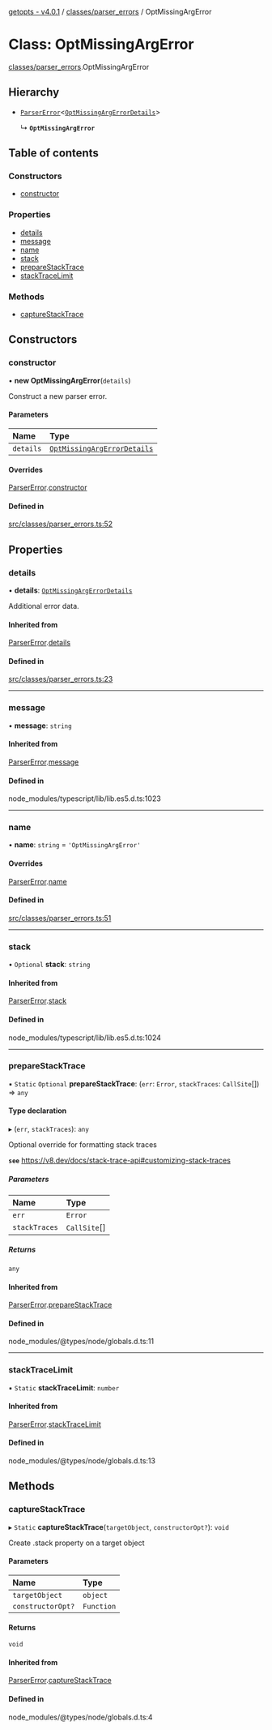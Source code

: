 [getopts - v4.0.1](../README.md) / [classes/parser_errors](../modules/classes_parser_errors.md) / OptMissingArgError

# Class: OptMissingArgError

[classes/parser_errors](../modules/classes_parser_errors.md).OptMissingArgError

## Hierarchy

- [`ParserError`](classes_parser_errors.ParserError.md)<[`OptMissingArgErrorDetails`](../interfaces/interfaces_parser_error_details.OptMissingArgErrorDetails.md)\>

  ↳ **`OptMissingArgError`**

## Table of contents

### Constructors

- [constructor](classes_parser_errors.OptMissingArgError.md#constructor)

### Properties

- [details](classes_parser_errors.OptMissingArgError.md#details)
- [message](classes_parser_errors.OptMissingArgError.md#message)
- [name](classes_parser_errors.OptMissingArgError.md#name)
- [stack](classes_parser_errors.OptMissingArgError.md#stack)
- [prepareStackTrace](classes_parser_errors.OptMissingArgError.md#preparestacktrace)
- [stackTraceLimit](classes_parser_errors.OptMissingArgError.md#stacktracelimit)

### Methods

- [captureStackTrace](classes_parser_errors.OptMissingArgError.md#capturestacktrace)

## Constructors

### constructor

• **new OptMissingArgError**(`details`)

Construct a new parser error.

#### Parameters

| Name      | Type                                                                                                      |
| :-------- | :-------------------------------------------------------------------------------------------------------- |
| `details` | [`OptMissingArgErrorDetails`](../interfaces/interfaces_parser_error_details.OptMissingArgErrorDetails.md) |

#### Overrides

[ParserError](classes_parser_errors.ParserError.md).[constructor](classes_parser_errors.ParserError.md#constructor)

#### Defined in

[src/classes/parser_errors.ts:52](https://github.com/prasadrajandran/node-getopts/blob/6df82cf/src/classes/parser_errors.ts#L52)

## Properties

### details

• **details**: [`OptMissingArgErrorDetails`](../interfaces/interfaces_parser_error_details.OptMissingArgErrorDetails.md)

Additional error data.

#### Inherited from

[ParserError](classes_parser_errors.ParserError.md).[details](classes_parser_errors.ParserError.md#details)

#### Defined in

[src/classes/parser_errors.ts:23](https://github.com/prasadrajandran/node-getopts/blob/6df82cf/src/classes/parser_errors.ts#L23)

---

### message

• **message**: `string`

#### Inherited from

[ParserError](classes_parser_errors.ParserError.md).[message](classes_parser_errors.ParserError.md#message)

#### Defined in

node_modules/typescript/lib/lib.es5.d.ts:1023

---

### name

• **name**: `string` = `'OptMissingArgError'`

#### Overrides

[ParserError](classes_parser_errors.ParserError.md).[name](classes_parser_errors.ParserError.md#name)

#### Defined in

[src/classes/parser_errors.ts:51](https://github.com/prasadrajandran/node-getopts/blob/6df82cf/src/classes/parser_errors.ts#L51)

---

### stack

• `Optional` **stack**: `string`

#### Inherited from

[ParserError](classes_parser_errors.ParserError.md).[stack](classes_parser_errors.ParserError.md#stack)

#### Defined in

node_modules/typescript/lib/lib.es5.d.ts:1024

---

### prepareStackTrace

▪ `Static` `Optional` **prepareStackTrace**: (`err`: `Error`, `stackTraces`: `CallSite`[]) => `any`

#### Type declaration

▸ (`err`, `stackTraces`): `any`

Optional override for formatting stack traces

**`see`** https://v8.dev/docs/stack-trace-api#customizing-stack-traces

##### Parameters

| Name          | Type         |
| :------------ | :----------- |
| `err`         | `Error`      |
| `stackTraces` | `CallSite`[] |

##### Returns

`any`

#### Inherited from

[ParserError](classes_parser_errors.ParserError.md).[prepareStackTrace](classes_parser_errors.ParserError.md#preparestacktrace)

#### Defined in

node_modules/@types/node/globals.d.ts:11

---

### stackTraceLimit

▪ `Static` **stackTraceLimit**: `number`

#### Inherited from

[ParserError](classes_parser_errors.ParserError.md).[stackTraceLimit](classes_parser_errors.ParserError.md#stacktracelimit)

#### Defined in

node_modules/@types/node/globals.d.ts:13

## Methods

### captureStackTrace

▸ `Static` **captureStackTrace**(`targetObject`, `constructorOpt?`): `void`

Create .stack property on a target object

#### Parameters

| Name              | Type       |
| :---------------- | :--------- |
| `targetObject`    | `object`   |
| `constructorOpt?` | `Function` |

#### Returns

`void`

#### Inherited from

[ParserError](classes_parser_errors.ParserError.md).[captureStackTrace](classes_parser_errors.ParserError.md#capturestacktrace)

#### Defined in

node_modules/@types/node/globals.d.ts:4
